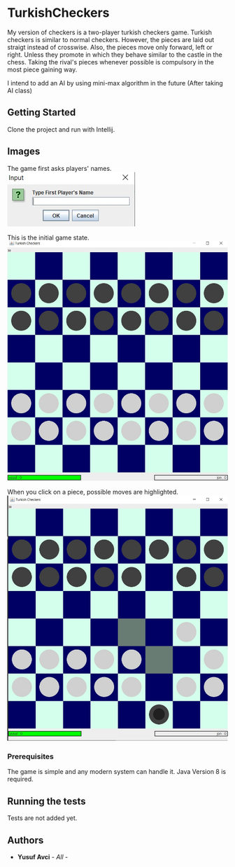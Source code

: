 # TurkishCheckers

My version of checkers is a two-player turkish checkers game. Turkish checkers is similar to normal checkers. However, the pieces are laid out straigt instead of crosswise. Also, the pieces move only forward, left or right. Unless they promote in which they behave similar to the castle in the chess. Taking the rival's pieces whenever possible is compulsory in the most piece gaining way.

 I intend to add an AI by using mini-max algorithm in the future (After taking AI class)

## Getting Started

Clone the project and run with Intellij.

## Images

The game first asks players' names.
![Asking The Name](https://raw.githubusercontent.com/yusufavci99/TurkishCheckers/master/docs/images/nameAskjpeg.jpeg)

This is the initial game state.
![Initial game state](https://raw.githubusercontent.com/yusufavci99/TurkishCheckers/master/docs/images/initial.jpeg)

When you click on a piece, possible moves are highlighted.
![Mid game state](https://raw.githubusercontent.com/yusufavci99/TurkishCheckers/master/docs/images/midGame.jpeg)

### Prerequisites

The game is simple and any modern system can handle it.
Java Version 8 is required.

## Running the tests

Tests are not added yet.

## Authors

* **Yusuf Avci** - *All* -
